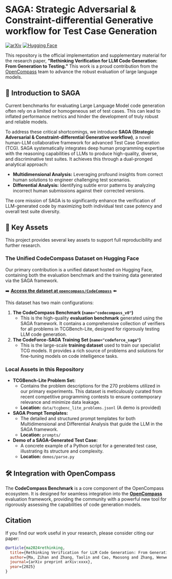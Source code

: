 # SAGA: Strategic Adversarial & Constraint-differential Generative workflow for Test Case Generation

[![arXiv](https://img.shields.io/badge/arXiv-2xxx.xxx-b31b1b.svg)](https://arxiv.org/abs/xxxx)
[![Hugging Face](https://img.shields.io/badge/%F0%9F%A4%97%20Hugging%20Face-opencompass/CodeCompass-blue)](https://huggingface.co/datasets/opencompass/CodeCompass)

This repository is the official implementation and supplementary material for the research paper, **"Rethinking Verification for LLM Code Generation: From Generation to Testing."** This work is a proud contribution from the [OpenCompass](https://github.com/open-compass/opencompass) team to advance the robust evaluation of large language models.

## 🚀 Introduction to SAGA

Current benchmarks for evaluating Large Language Model code generation often rely on a limited or homogeneous set of test cases. This can lead to inflated performance metrics and hinder the development of truly robust and reliable models.

To address these critical shortcomings, we introduce **SAGA (Strategic Adversarial & Constraint-differential Generative workflow)**, a novel human-LLM collaborative framework for advanced Test Case Generation (TCG). SAGA systematically integrates deep human programming expertise with the reasoning capabilities of LLMs to produce high-quality, diverse, and discriminative test suites. It achieves this through a dual-pronged analytical approach:

*   **Multidimensional Analysis:** Leveraging profound insights from correct human solutions to engineer challenging test scenarios.
*   **Differential Analysis:** Identifying subtle error patterns by analyzing incorrect human submissions against their corrected versions.

The core mission of SAGA is to significantly enhance the verification of LLM-generated code by maximizing both individual test case potency and overall test suite diversity.

## 🌟 Key Assets

This project provides several key assets to support full reproducibility and further research.

### The Unified CodeCompass Dataset on Hugging Face

Our primary contribution is a unified dataset hosted on Hugging Face, containing both the evaluation benchmark and the training data generated via the SAGA framework.

➡️ **[Access the dataset at `opencompass/CodeCompass`](https://huggingface.co/datasets/opencompass/CodeCompass)** ⬅️

This dataset has two main configurations:

1.  **The CodeCompass Benchmark (`name="codecompass_v0"`)**
    *   This is the high-quality **evaluation benchmark** generated using the SAGA framework. It contains a comprehensive collection of verifiers for all problems in TCGBench-Lite, designed for rigorously testing LLM code generation.
2.  **The CodeForce-SAGA Training Set (`name="codeforce_saga"`)**
    *   This is the large-scale **training dataset** used to train our specialist TCG models. It provides a rich source of problems and solutions for fine-tuning models on code intelligence tasks.

### Local Assets in this Repository

*   **TCGBench-Lite Problem Set:**
    *   Contains the problem descriptions for the 270 problems utilized in our primary experiments. This dataset is meticulously curated from recent competitive programming contests to ensure contemporary relevance and minimize data leakage.
    *   **Location:** `data/tcgbenc_lite_problems.jsonl` (A demo is provided)
*   **SAGA Prompt Templates:**
    *   The detailed and structured prompt templates for both Multidimensional and Differential Analysis that guide the LLM in the SAGA framework.
    *   **Location:** `prompts/`
*   **Demo of a SAGA-Generated Test Case:**
    *   A concrete example of a Python script for a generated test case, illustrating its structure and complexity.
    *   **Location:** `demos/parse.py`

## 🛠️ Integration with OpenCompass

The **CodeCompass Benchmark** is a core component of the OpenCompass ecosystem. It is designed for seamless integration into the [**OpenCompass**](https://github.com/open-compass/opencompass) evaluation framework, providing the community with a powerful new tool for rigorously assessing the capabilities of code generation models.

## Citation

If you find our work useful in your research, please consider citing our paper:

```bibtex
@article{ma2024rethinking,
  title={Rethinking Verification for LLM Code Generation: From Generation to Testing},
  author={Ma, Zihan and Zhang, Taolin and Cao, Maosong and Zhang, Wenwei and Luo, Minnan and Zhang, Songyang and Chen, Kai},
  journal={arXiv preprint arXiv:xxxx},
  year={2025}
}
```